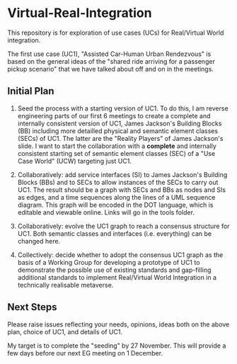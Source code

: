 # Virtual-Real-Integration

This repository is for exploration of use cases (UCs) for Real/Virtual World integration. 

The first use case (UC1), "Assisted Car-Human Urban Rendezvous" is based on the general ideas of the "shared ride arriving for a passenger pickup scenario" that we have talked about off and on in the meetings. 

## Initial Plan



1. Seed the process with a starting version of UC1. To do this, I am reverse engineering parts of our first 6 meetings to create a complete and internally consistent version of UC1, James Jackson's Building Blocks (BB) including more detailled physical and semantic element classes (SECs) of UC1.  The latter are the "Reality Players" of James Jackson's slide. I want to start the collaboration with a **complete** and internally consistent starting set of semantic element classes (SEC) of a "Use Case World" (UCW) targeting just UC1.

2. Collaboratively: add service interfaces (SI) to James Jackson's Building Blocks (BBs) and to SECs to allow instances of the SECs to carry out UC1. The result should be a graph with SECs and BBs as nodes and SIs as edges, and a time sequences along the lines of a UML sequence diagram. This graph will be encoded in the DOT language, which is editable and viewable online. Links will go in the tools folder.

3. Collaboratively: evolve the UC1 graph to reach a consensus structure for UC1. Both semantic classes and interfaces (i.e. everything) can be changed here.

4. Collectively: decide whether to adopt the consensus UC1 graph as the basis of a Working Group for developing a prototype of UC1 to demonstrate the possible use of existing standards and gap-filling additional standards to implement Real/Virtual World Integration in a technically realisable metaverse. 

## Next Steps

Please raise issues reflecting your needs, opinions, ideas both on the above plan, choice of UC1, and details of UC1.

My target is to complete the "seeding" by 27 November. This will provide a few days before our next EG meeting on 1 December. 


